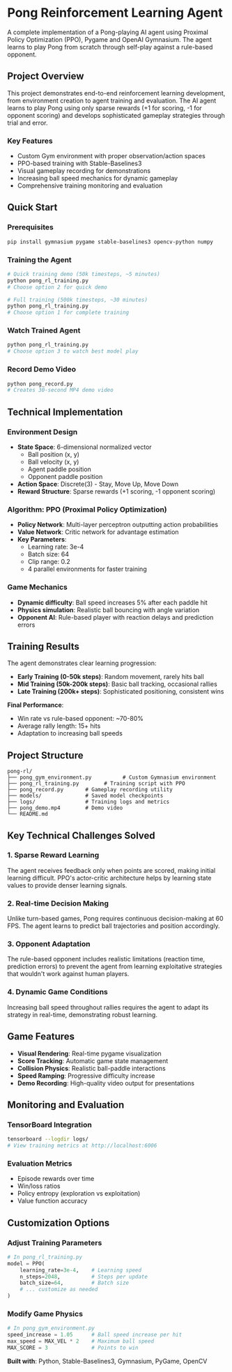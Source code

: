 # Pong Reinforcement Learning Agent

A complete implementation of a Pong-playing AI agent using Proximal Policy Optimization (PPO), Pygame and OpenAI Gymnasium. The agent learns to play Pong from scratch through self-play against a rule-based opponent.

## Project Overview

This project demonstrates end-to-end reinforcement learning development, from environment creation to agent training and evaluation. The AI agent learns to play Pong using only sparse rewards (+1 for scoring, -1 for opponent scoring) and develops sophisticated gameplay strategies through trial and error.

### Key Features
- Custom Gym environment with proper observation/action spaces
- PPO-based training with Stable-Baselines3
- Visual gameplay recording for demonstrations
- Increasing ball speed mechanics for dynamic gameplay
- Comprehensive training monitoring and evaluation

## Quick Start

### Prerequisites
```bash
pip install gymnasium pygame stable-baselines3 opencv-python numpy
```

### Training the Agent
```bash
# Quick training demo (50k timesteps, ~5 minutes)
python pong_rl_training.py
# Choose option 2 for quick demo

# Full training (500k timesteps, ~30 minutes)  
python pong_rl_training.py
# Choose option 1 for complete training
```

### Watch Trained Agent
```bash
python pong_rl_training.py
# Choose option 3 to watch best model play
```

### Record Demo Video
```bash
python pong_record.py
# Creates 30-second MP4 demo video
```

## Technical Implementation

### Environment Design
- **State Space**: 6-dimensional normalized vector
  - Ball position (x, y)  
  - Ball velocity (x, y)
  - Agent paddle position
  - Opponent paddle position
- **Action Space**: Discrete(3) - Stay, Move Up, Move Down
- **Reward Structure**: Sparse rewards (+1 scoring, -1 opponent scoring)

### Algorithm: PPO (Proximal Policy Optimization)
- **Policy Network**: Multi-layer perceptron outputting action probabilities
- **Value Network**: Critic network for advantage estimation
- **Key Parameters**:
  - Learning rate: 3e-4
  - Batch size: 64
  - Clip range: 0.2
  - 4 parallel environments for faster training

### Game Mechanics
- **Dynamic difficulty**: Ball speed increases 5% after each paddle hit
- **Physics simulation**: Realistic ball bouncing with angle variation
- **Opponent AI**: Rule-based player with reaction delays and prediction errors

## Training Results

The agent demonstrates clear learning progression:

- **Early Training (0-50k steps)**: Random movement, rarely hits ball
- **Mid Training (50k-200k steps)**: Basic ball tracking, occasional rallies
- **Late Training (200k+ steps)**: Sophisticated positioning, consistent wins

**Final Performance**: 
- Win rate vs rule-based opponent: ~70-80%
- Average rally length: 15+ hits
- Adaptation to increasing ball speeds

## Project Structure

```
pong-rl/
├── pong_gym_environment.py          # Custom Gymnasium environment
├── pong_rl_training.py        # Training script with PPO
├── pong_record.py       # Gameplay recording utility
├── models/              # Saved model checkpoints
├── logs/                # Training logs and metrics
├── pong_demo.mp4        # Demo video
└── README.md
```

##  Key Technical Challenges Solved

### 1. Sparse Reward Learning
The agent receives feedback only when points are scored, making initial learning difficult. PPO's actor-critic architecture helps by learning state values to provide denser learning signals.

### 2. Real-time Decision Making  
Unlike turn-based games, Pong requires continuous decision-making at 60 FPS. The agent learns to predict ball trajectories and position accordingly.

### 3. Opponent Adaptation
The rule-based opponent includes realistic limitations (reaction time, prediction errors) to prevent the agent from learning exploitative strategies that wouldn't work against human players.

### 4. Dynamic Game Conditions
Increasing ball speed throughout rallies requires the agent to adapt its strategy in real-time, demonstrating robust learning.

## Game Features

- **Visual Rendering**: Real-time pygame visualization
- **Score Tracking**: Automatic game state management
- **Collision Physics**: Realistic ball-paddle interactions
- **Speed Ramping**: Progressive difficulty increase
- **Demo Recording**: High-quality video output for presentations

## Monitoring and Evaluation

### TensorBoard Integration
```bash
tensorboard --logdir logs/
# View training metrics at http://localhost:6006
```

### Evaluation Metrics
- Episode rewards over time
- Win/loss ratios
- Policy entropy (exploration vs exploitation)
- Value function accuracy

## Customization Options

### Adjust Training Parameters
```python
# In pong_rl_training.py
model = PPO(
    learning_rate=3e-4,    # Learning speed
    n_steps=2048,          # Steps per update
    batch_size=64,         # Batch size
    # ... customize as needed
)
```

### Modify Game Physics
```python
# In pong_gym_environment.py
speed_increase = 1.05      # Ball speed increase per hit
max_speed = MAX_VEL * 2    # Maximum ball speed
MAX_SCORE = 3              # Points to win
```

**Built with**: Python, Stable-Baselines3, Gymnasium, PyGame, OpenCV
